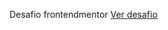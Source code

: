 Desafio frontendmentor
[Ver desafio](https://www.frontendmentor.io/challenges/ecommerce-product-page-UPsZ9MJp6/hub)